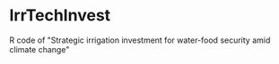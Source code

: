 # IrrTechInvest
R code of "Strategic irrigation investment for water-food security amid climate change"
